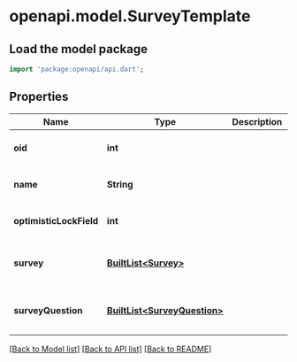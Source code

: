 # openapi.model.SurveyTemplate

## Load the model package
```dart
import 'package:openapi/api.dart';
```

## Properties
Name | Type | Description | Notes
------------ | ------------- | ------------- | -------------
**oid** | **int** |  | [optional] [default to null]
**name** | **String** |  | [optional] [default to null]
**optimisticLockField** | **int** |  | [optional] [default to null]
**survey** | [**BuiltList&lt;Survey&gt;**](Survey.md) |  | [optional] [default to const []]
**surveyQuestion** | [**BuiltList&lt;SurveyQuestion&gt;**](SurveyQuestion.md) |  | [optional] [default to const []]

[[Back to Model list]](../README.md#documentation-for-models) [[Back to API list]](../README.md#documentation-for-api-endpoints) [[Back to README]](../README.md)


